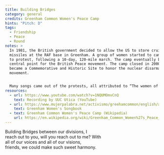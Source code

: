 ```yaml
---
title: Building Bridges
category: general
credits: Greenham Common Women's Peace Camp
hints: "Pitch: D"
tags:
  - Friendship
  - Peace
  - Round
notes: >
  In 1981, the British government decided to allow the US to store cruise
  missiles at the RAF base in Greenham. A group of women started to camp there
  to protest, following a 10-day, 120-mile march. The camp eventually became a
  central point for the British Peace movement. The camp closed in 2000 and
  became a Commemorative and Historic Site to honor the nuclear disarmament
  movement.


  Many songs came out of the protests, all attributed to “The women of the Greenham Common Peace Camp", and not credited to individuals. "There's been lots of women involved one way, or another:  women writing songs (and adapting well known men's songs); women inspiring songs, listening, joining in, collecting songs, singing for music-writing, writing-out words [...] We felt, because it would be impossible to name _all_ the women, many unknown to us, [...]  there would be no 'credits' list."
resources:
  - url: https://www.youtube.com/watch?v=1NQUMOmvCnQ
    text: Recording by UUC Utica (YouTube)
  - url: https://www.mujerpalabra.net/activismo/greehamcommon/english/artwork/GreenhamSongbook.pdf
    text: Greenham Women's Songbook
  - text: Greenham Common Women's Peace Camp (Wikipedia)
    url: https://en.wikipedia.org/wiki/Greenham_Common_Women%27s_Peace_Camp
---
```

Building Bridges between our divisions, I\
reach out to you, will you reach out to me? With\
all of our voices and all of our visions,\
friends, we could make such sweet harmony.
